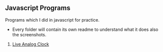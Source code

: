 ## Javascript Programs
Programs which I did in javascript for practice.

- Every folder will contain its own readme to understand what it does also the screenshots. 

1. [Live Analog Clock](https://github.com/iatharva/Javascript_Programs/tree/main/Live%20Analog%20Clock)
